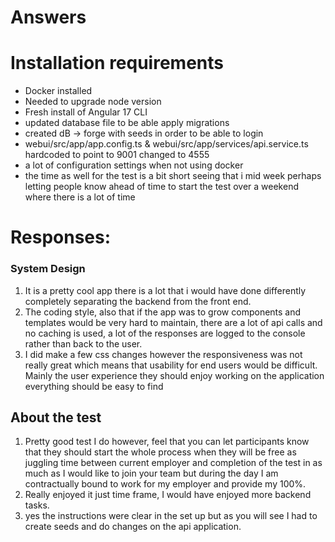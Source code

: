 # Answers

# Installation requirements 
- Docker installed 
- Needed to upgrade node version
- Fresh install of Angular 17 CLI
- updated database file to be able apply migrations
- created dB -> forge with seeds in order to be able to login
- webui/src/app/app.config.ts & webui/src/app/services/api.service.ts hardcoded to point to 9001 changed to 4555
- a lot of configuration settings when not using docker
- the time as well for the test is a bit short seeing that i mid week perhaps letting people know ahead of time to start the test over a weekend where there is a lot of time 

# Responses:

### System Design ###
1. It is a pretty cool app there is a lot that i would have done differently completely separating the backend from the front end.
2. The coding style, also that if the app was to grow components and templates would be very hard to maintain, there are a lot of api calls and no caching is used, a lot of the responses are logged to the console rather than back to the user. 
3. I did make a few css changes however the responsiveness was not really great which means that usability for end users would be difficult. Mainly the user experience they should enjoy working on the application everything should be easy to find


## About the test

1. Pretty good test I do however, feel that you can let participants know that they should start the whole process when they will be free as juggling time between current employer and completion of the test in as much as I would like to join your team but during the day I am contractually bound to work for my employer and provide my 100%.
2. Really enjoyed it just time frame, I would have enjoyed more backend tasks.
3. yes the instructions were clear in the set up but as you will see I had to create seeds and do changes on the api application.
